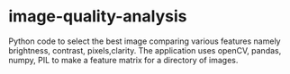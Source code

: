 # image-quality-analysis
Python code to select the best image comparing various features namely brightness, contrast, pixels,clarity. The application uses openCV, pandas, numpy, PIL to make a feature matrix for a directory of images.
